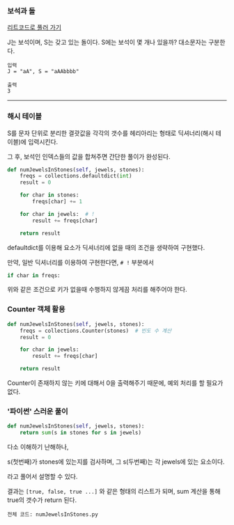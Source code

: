 ### 보석과 돌

[리트코드로 풀러 가기](https://leetcode.com/problems/jewels-and-stones/)

J는 보석이며, S는 갖고 있는 돌이다. S에는 보석이 몇 개나 있을까? 대소문자는 구분한다.

```
입력
J = "aA", S = "aAAbbbb"

출력
3
```

---

### 해시 테이블

S를 문자 단위로 분리한 결괏값을 각각의 갯수를 헤리아리는 형태로 딕셔너리(해시 테이블)에 입력시킨다.

그 후, 보석인 인덱스들의 값을 합쳐주면 간단한 풀이가 완성된다.

```python
def numJewelsInStones(self, jewels, stones):
    freqs = collections.defaultdict(int)
    result = 0

    for char in stones:
        freqs[char] += 1

    for char in jewels:  # !
        result += freqs[char]

    return result
```

defaultdict를 이용해 요소가 딕셔너리에 없을 때의 조건을 생략하여 구현했다.

만약, 일반 딕셔너리를 이용하여 구현한다면, `# !` 부분에서

```python
if char in freqs:
```

위와 같은 조건으로 키가 없을때 수행하지 않게끔 처리를 해주어야 한다.

### Counter 객체 활용

```python
def numJewelsInStones(self, jewels, stones):
    freqs = collections.Counter(stones)  # 빈도 수 계산
    result = 0

    for char in jewels:
        result += freqs[char]

    return result
```

Counter이 존재하지 않는 키에 대해서 0을 출력해주기 때문에, 예외 처리를 할 필요가 없다.

### '파이썬' 스러운 풀이

```python
def numJewelsInStones(self, jewels, stones):
    return sum(s in stones for s in jewels)
```

다소 이해하기 난해하나,

s(첫번째)가 stones에 있는지를 검사하며, 그 s(두번째)는 각 jewels에 있는 요소이다.

라고 풀어서 설명할 수 있다.

결과는 `[true, false, true ...]` 와 같은 형태의 리스트가 되며, sum 계산을 통해 true의 갯수가 return 된다.

```
전체 코드: numJewelsInStones.py
```
